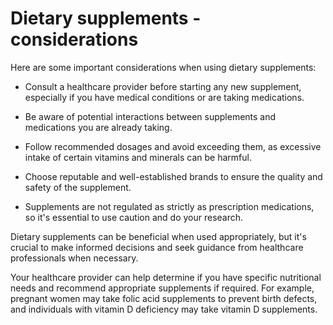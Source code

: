 # Dietary supplements - considerations

Here are some important considerations when using dietary supplements:

* Consult a healthcare provider before starting any new supplement, especially if you have medical conditions or are taking medications.

* Be aware of potential interactions between supplements and medications you are already taking.

* Follow recommended dosages and avoid exceeding them, as excessive intake of certain vitamins and minerals can be harmful.

* Choose reputable and well-established brands to ensure the quality and safety of the supplement.

* Supplements are not regulated as strictly as prescription medications, so it's essential to use caution and do your research.

Dietary supplements can be beneficial when used appropriately, but it's crucial to make informed decisions and seek guidance from healthcare professionals when necessary.

Your healthcare provider can help determine if you have specific nutritional needs and recommend appropriate supplements if required.  For example, pregnant women may take folic acid supplements to prevent birth defects, and individuals with vitamin D deficiency may take vitamin D supplements.
